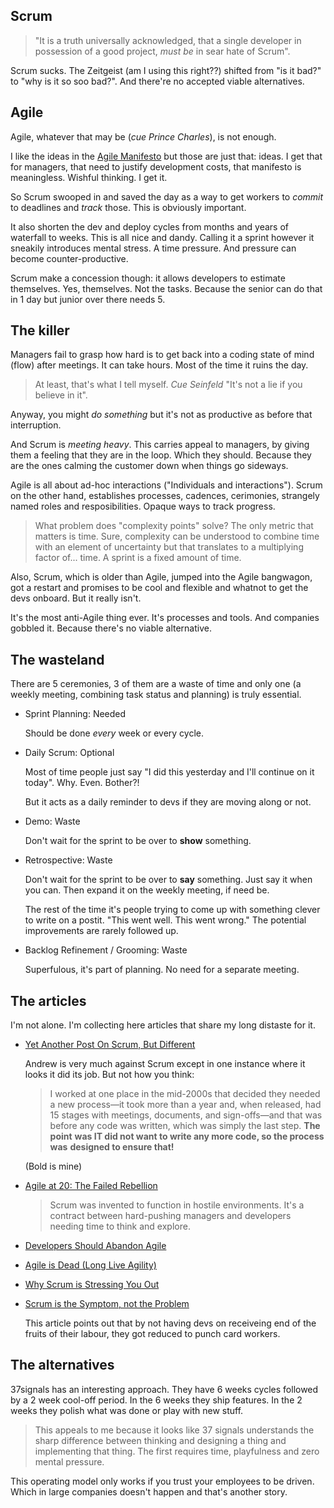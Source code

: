 ## Scrum

> "It is a truth universally acknowledged, that a single developer
in possession of a good project, _must be_ in sear hate of Scrum".

Scrum sucks. The Zeitgeist (am I using this right??) shifted from
"is it bad?" to "why is it so soo bad?". And there're no accepted
viable alternatives.


## Agile

Agile, whatever that may be (_cue Prince Charles_), is not enough.

I like the ideas in the [Agile Manifesto](https://agilemanifesto.org/)
but those are just that: ideas. I get that for managers, that need
to justify development costs, that manifesto is meaningless. Wishful
thinking. I get it.

So Scrum swooped in and saved the day as a way to get workers to
_commit_ to deadlines and _track_ those. This is obviously important.

It also shorten the dev and deploy cycles from months and years of
waterfall to weeks. This is all nice and dandy. Calling it a sprint
however it sneakily introduces mental stress. A time pressure. And
pressure can become counter-productive.

Scrum make a concession though: it allows developers to estimate
themselves. Yes, themselves. Not the tasks. Because the senior can
do that in 1 day but junior over there needs 5.


## The killer

Managers fail to grasp how hard is to get back into a coding state
of mind (flow) after meetings. It can take hours. Most of the time
it ruins the day.

> At least, that's what I tell myself. _Cue Seinfeld_ "It's not a lie
> if you believe in it".

Anyway, you might _do something_ but it's not as productive as before
that interruption.

And Scrum is _meeting heavy_. This carries appeal to managers,
by giving them a feeling that they are in the loop. Which they should.
Because they are the ones calming the customer down when things go
sideways.

Agile is all about ad-hoc interactions ("Individuals and
interactions"). Scrum on the other hand, establishes processes,
cadences, cerimonies, strangely named roles and resposibilities.
Opaque ways to track progress.

> What problem does "complexity points" solve? The only metric that
> matters is time. Sure, complexity can be understood to combine time
> with an element of uncertainty but that translates to a multiplying
> factor of... time. A sprint is a fixed amount of time.

Also, Scrum, which is older than Agile, jumped into the Agile
bangwagon, got a restart and promises to be cool and flexible and
whatnot to get the devs onboard. But it really isn't.

It's the most anti-Agile thing ever. It's processes and tools. And
companies gobbled it. Because there's no viable alternative.


## The wasteland

There are 5 ceremonies, 3 of them are a waste of time and only one
(a weekly meeting, combining task status and planning) is truly
essential.

- Sprint Planning: Needed

  Should be done _every_ week or every cycle.

- Daily Scrum: Optional

  Most of time people just say "I did this yesterday and
  I'll continue on it today". Why. Even. Bother?!

  But it acts as a daily reminder to devs if they are moving
  along or not.

- Demo: Waste

  Don't wait for the sprint to be over to **show** something.

- Retrospective: Waste

  Don't wait for the sprint to be over to **say** something.
  Just say it when you can. Then expand it on the weekly meeting, if
  need be.

  The rest of the time it's people trying to come up with something
  clever to write on a postit. "This went well. This went wrong." The
  potential improvements are rarely followed up.

- Backlog Refinement / Grooming: Waste

  Superfulous, it's part of planning. No need for a separate meeting.



## The articles

I'm not alone. I'm collecting here articles that share my long distaste
for it.

- [Yet Another Post On Scrum, But Different](https://thecodist.com/yet-another-post-on-scrum-but-different/)

  Andrew is very much against Scrum except in one instance where it
  looks it did its job. But not how you think:

  > I worked at one place in the mid-2000s that decided they needed
  > a new process—it took more than a year and, when released, had 15
  > stages with meetings, documents, and sign-offs—and that was before
  > any code was written, which was simply the last step. **The point**
  > **was IT did not want to write any more code, so the process was**
  > **designed to ensure that!**

  (Bold is mine)

- [Agile at 20: The Failed Rebellion](https://www.simplethread.com/agile-at-20-the-failed-rebellion/)

  > Scrum was invented to function in hostile environments. It's a
  > contract between hard-pushing managers and developers needing
  > time to think and explore. 


- [Developers Should Abandon Agile](https://ronjeffries.com/articles/018-01ff/abandon-1/)

- [Agile is Dead (Long Live Agility)](https://pragdave.me/thoughts/active/2014-03-04-time-to-kill-agile.html)

- [Why Scrum is Stressing You Out](https://rethinkingsoftware.substack.com/p/why-scrum-is-stressing-you-out)

- [Scrum is the Symptom, not the Problem](https://rethinkingsoftware.substack.com/p/scrum-is-the-symptom-not-the-problem)

  This article points out that by not having devs on receiveing end of
  the fruits of their labour, they got reduced to punch card workers.


## The alternatives

37signals has an interesting approach. They have 6 weeks cycles
followed by a 2 week cool-off period. In the 6 weeks they ship
features. In the 2 weeks they polish what was done or play with
new stuff.

> This appeals to me because it looks like 37 signals understands
> the sharp difference between thinking and designing a thing and
> implementing that thing. The first requires time, playfulness and
> zero mental pressure.

This operating model only works if you trust your employees to be
driven. Which in large companies doesn't happen and that's
another story.

